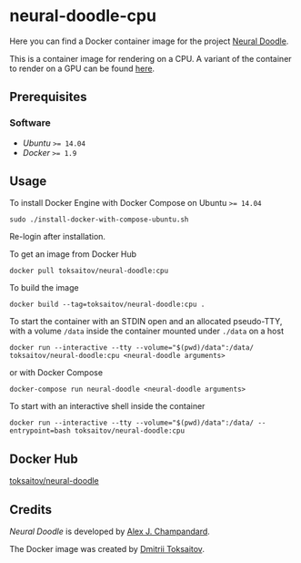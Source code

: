 neural-doodle-cpu
=================

Here you can find a Docker container image for the project [Neural
Doodle](https://github.com/alexjc/neural-doodle).

This is a container image for rendering on a CPU. A variant of the container to
render on a GPU can be found [here](http://github.com/toksaitov/neural-doodle-gpu).

## Prerequisites

### Software

* *Ubuntu* `>= 14.04`
* *Docker* `>= 1.9`

## Usage

To install Docker Engine with Docker Compose on Ubuntu `>= 14.04`

    sudo ./install-docker-with-compose-ubuntu.sh

Re-login after installation.

To get an image from Docker Hub

    docker pull toksaitov/neural-doodle:cpu

To build the image

    docker build --tag=toksaitov/neural-doodle:cpu .

To start the container with an STDIN open and an allocated pseudo-TTY, with a
volume `/data` inside the container mounted under `./data` on a host

    docker run --interactive --tty --volume="$(pwd)/data":/data/ toksaitov/neural-doodle:cpu <neural-doodle arguments>

or with Docker Compose

    docker-compose run neural-doodle <neural-doodle arguments>

To start with an interactive shell inside the container

    docker run --interactive --tty --volume="$(pwd)/data":/data/ --entrypoint=bash toksaitov/neural-doodle:cpu

## Docker Hub

[toksaitov/neural-doodle](https://hub.docker.com/r/toksaitov/neural-doodle)

## Credits

*Neural Doodle* is developed by [Alex J. Champandard](https://github.com/alexjc).

The Docker image was created by [Dmitrii Toksaitov](https://github.com/toksaitov).

